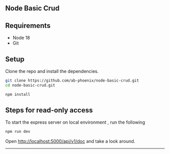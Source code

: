 ## Node Basic Crud

## Requirements

* Node 18
* Git

## Setup

Clone the repo and install the dependencies.

```bash
git clone https://github.com/ab-phoenix/node-basic-crud.git
cd node-basic-crud.git
```

```bash
npm install
```

## Steps for read-only access

To start the express server on local environment , run the following

```bash
npm run dev
```

Open [http://localhost:5000/api/v1/doc](http://localhost:5000/api/v1/doc) and take a look around.


------------


